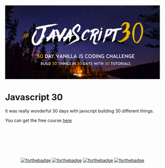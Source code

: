 <p >
 <img src='js.png'>
</p>

# Javascript 30

It was really wonderful 30 days with javscript building 30 different things.

You can get the free course [here](https://javascript30.com/)

<br/><br/><br/><br/><br/>

<div align='center'>
 
[![forthebadge](https://forthebadge.com/images/badges/built-with-love.svg)](https://forthebadge.com) [![forthebadge](https://forthebadge.com/images/badges/built-by-codebabes.svg)](https://forthebadge.com) [![forthebadge](https://forthebadge.com/images/badges/built-with-swag.svg)](https://forthebadge.com) [![forthebadge](https://forthebadge.com/images/badges/built-by-developers.svg)](https://forthebadge.com)
 
</div>
